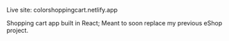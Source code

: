 Live site: colorshoppingcart.netlify.app

Shopping cart app built in React; Meant to soon replace my previous eShop project.
